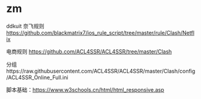 # zm
ddkuit
奈飞规则 https://github.com/blackmatrix7/ios_rule_script/tree/master/rule/Clash/Netflix

电商规则 https://github.com/ACL4SSR/ACL4SSR/tree/master/Clash

分组https://raw.githubusercontent.com/ACL4SSR/ACL4SSR/master/Clash/config/ACL4SSR_Online_Full.ini



脚本基础：https://www.w3schools.cn/html/html_responsive.asp
